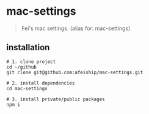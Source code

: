 # mac-settings
> Fei's mac settings. (alias for: mac-settings)

## installation
```shell
# 1. clone project
cd ~/github
git clone git@github.com:afeiship/mac-settings.git

# 2. install dependencies
cd mac-settings

# 3. install private/public packages
npm i
```
